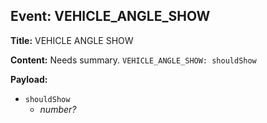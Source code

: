 ## Event: VEHICLE_ANGLE_SHOW

**Title:** VEHICLE ANGLE SHOW

**Content:**
Needs summary.
`VEHICLE_ANGLE_SHOW: shouldShow`

**Payload:**
- `shouldShow`
  - *number?*